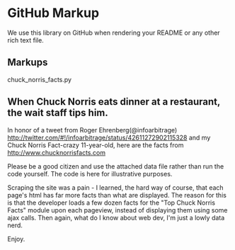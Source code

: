 GitHub Markup
=============

We use this library on GitHub when rendering your README or any other
rich text file.

Markups
-------
chuck_norris_facts.py

When Chuck Norris eats dinner at a restaurant, the wait staff tips him.
-----------------------------------------------------------------------

In honor of a tweet from Roger Ehrenberg(@infoarbitrage) http://twitter.com/#!/infoarbitrage/status/42611272902115328
and my Chuck Norris Fact-crazy 11-year-old, here are the facts from http://www.chucknorrisfacts.com

Please be a good citizen and use the attached data file rather than run the code yourself. The code is here for illustrative purposes.

Scraping the site was a pain - I learned, the hard way of course, that each page's html has far more facts than what are displayed.
The reason for this is that the developer loads a few dozen facts for the "Top Chuck Norris Facts" module upon each pageview, instead
of displaying them using some ajax calls. Then again, what do I know about web dev, I'm just a lowly data nerd.

Enjoy.
